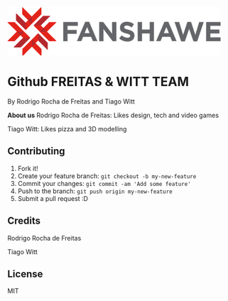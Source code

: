 
![This image is in another castle](banner.png "Fanshawe logo")

# Github FREITAS & WITT TEAM

By Rodrigo Rocha de Freitas and Tiago Witt

**About us**
Rodrigo Rocha de Freitas: Likes design, tech and video games

Tiago Witt: Likes pizza and 3D modelling

## Contributing

1. Fork it!
2. Create your feature branch: `git checkout -b my-new-feature`
3. Commit your changes: `git commit -am 'Add some feature'`
4. Push to the branch: `git push origin my-new-feature`
5. Submit a pull request :D

## Credits

Rodrigo Rocha de Freitas

Tiago Witt

## License

MIT
